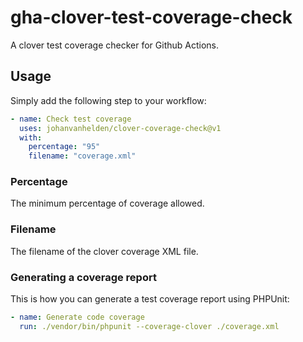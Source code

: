 # gha-clover-test-coverage-check

A clover test coverage checker for Github Actions.

## Usage
Simply add the following step to your workflow:

```yml
- name: Check test coverage
  uses: johanvanhelden/clover-coverage-check@v1
  with:
    percentage: "95"
    filename: "coverage.xml"
```

### Percentage
The minimum percentage of coverage allowed.

### Filename 
The filename of the clover coverage XML file.

### Generating a coverage report
This is how you can generate a test coverage report using PHPUnit:

```yml
- name: Generate code coverage
  run: ./vendor/bin/phpunit --coverage-clover ./coverage.xml
```